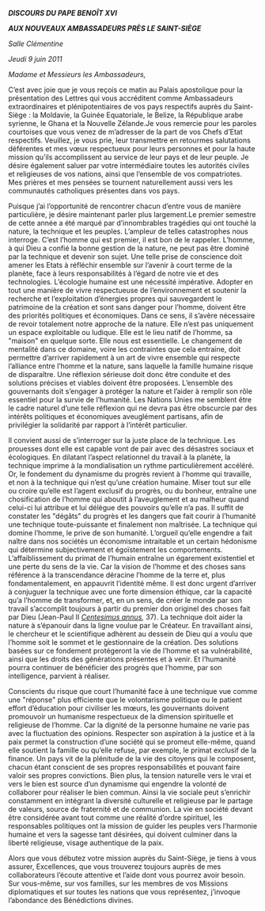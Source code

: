 ***DISCOURS DU PAPE BENOÎT XVI***

***AUX NOUVEAUX AMBASSADEURS PRÈS LE SAINT-SIÈGE***

*Salle Clémentine*

*Jeudi 9 juin 2011*

*Madame et Messieurs les Ambassadeurs,*

C’est avec joie que je vous reçois ce matin au Palais apostolique pour la présentation des Lettres qui vous accréditent comme Ambassadeurs extraordinaires et plénipotentiaires de vos pays respectifs auprès du Saint-Siège : la Moldavie, la Guinée Equatoriale, le Belize, la République arabe syrienne, le Ghana et la Nouvelle Zélande.Je vous remercie pour les paroles courtoises que vous venez de m’adresser de la part de vos Chefs d’Etat respectifs. Veuillez, je vous prie, leur transmettre en retourmes salutations déférentes et mes vœux respectueux pour leurs personnes et pour la haute mission qu’ils accomplissent au service de leur pays et de leur peuple. Je désire également saluer par votre intermédiaire toutes les autorités civiles et religieuses de vos nations, ainsi que l’ensemble de vos compatriotes. Mes prières et mes pensées se tournent naturellement aussi vers les communautés catholiques présentes dans vos pays.

Puisque j’ai l’opportunité de rencontrer chacun d’entre vous de manière particulière, je désire maintenant parler plus largement.Le premier semestre de cette année a été marqué par d’innombrables tragédies qui ont touché la nature, la technique et les peuples. L’ampleur de telles catastrophes nous interroge. C’est l’homme qui est premier, il est bon de le rappeler. L’homme, à qui Dieu a confié la bonne gestion de la nature, ne peut pas être dominé par la technique et devenir son sujet. Une telle prise de conscience doit amener les Etats à réfléchir ensemble sur l’avenir à court terme de la planète, face à leurs responsabilités à l’égard de notre vie et des technologies. L’écologie humaine est une nécessité impérative. Adopter en tout une manière de vivre respectueuse de l’environnement et soutenir la recherche et l’exploitation d’énergies propres qui sauvegardent le patrimoine de la création et sont sans danger pour l’homme, doivent être des priorités politiques et économiques. Dans ce sens, il s’avère nécessaire de revoir totalement notre approche de la nature. Elle n’est pas uniquement un espace exploitable ou ludique. Elle est le lieu natif de l’homme, sa "maison" en quelque sorte. Elle nous est essentielle. Le changement de mentalité dans ce domaine, voire les contraintes que cela entraine, doit permettre d’arriver rapidement à un art de vivre ensemble qui respecte l’alliance entre l’homme et la nature, sans laquelle la famille humaine risque de disparaître. Une réflexion sérieuse doit donc être conduite et des solutions précises et viables doivent être proposées. L’ensemble des gouvernants doit s’engager à protéger la nature et l’aider à remplir son rôle essentiel pour la survie de l’humanité. Les Nations Unies me semblent être le cadre naturel d’une telle réflexion qui ne devra pas être obscurcie par des intérêts politiques et économiques aveuglément partisans, afin de privilégier la solidarité par rapport à l’intérêt particulier.

Il convient aussi de s’interroger sur la juste place de la technique. Les prouesses dont elle est capable vont de pair avec des désastres sociaux et écologiques. En dilatant l’aspect relationnel du travail à la planète, la technique imprime à la mondialisation un rythme particulièrement accéléré. Or, le fondement du dynamisme du progrès revient à l’homme qui travaille, et non à la technique qui n’est qu’une création humaine. Miser tout sur elle ou croire qu’elle est l’agent exclusif du progrès, ou du bonheur, entraîne une chosification de l’homme qui aboutit à l’aveuglement et au malheur quand celui-ci lui attribue et lui délègue des pouvoirs qu’elle n’a pas. Il suffit de constater les "dégâts" du progrès et les dangers que fait courir à l’humanité une technique toute-puissante et finalement non maîtrisée. La technique qui domine l’homme, le prive de son humanité. L’orgueil qu’elle engendre a fait naître dans nos sociétés un économisme intraitable et un certain hédonisme qui détermine subjectivement et égoïstement les comportements. L’affaiblissement du primat de l’humain entraîne un égarement existentiel et une perte du sens de la vie. Car la vision de l’homme et des choses sans référence à la transcendance déracine l’homme de la terre et, plus fondamentalement, en appauvrit l’identité même. Il est donc urgent d’arriver à conjuguer la technique avec une forte dimension éthique, car la capacité qu’a l’homme de transformer, et, en un sens, de créer le monde par son travail s’accomplit toujours à partir du premier don originel des choses fait par Dieu (Jean-Paul II *[Centesimus annus](http://www.vatican.va/edocs/FRA0072/_INDEX.HTM),* 37). La technique doit aider la nature à s’épanouir dans la ligne voulue par le Créateur. En travaillant ainsi, le chercheur et le scientifique adhèrent au dessein de Dieu qui a voulu que l’homme soit le sommet et le gestionnaire de la création. Des solutions basées sur ce fondement protégeront la vie de l’homme et sa vulnérabilité, ainsi que les droits des générations présentes et à venir. Et l’humanité pourra continuer de bénéficier des progrès que l’homme, par son intelligence, parvient à réaliser.

Conscients du risque que court l’humanité face à une technique vue comme une "réponse" plus efficiente que le volontarisme politique ou le patient effort d’éducation pour civiliser les mœurs, les gouvernants doivent promouvoir un humanisme respectueux de la dimension spirituelle et religieuse de l’homme. Car la dignité de la personne humaine ne varie pas avec la fluctuation des opinions. Respecter son aspiration à la justice et à la paix permet la construction d’une société qui se promeut elle-même, quand elle soutient la famille ou qu’elle refuse, par exemple, le primat exclusif de la finance. Un pays vit de la plénitude de la vie des citoyens qui le composent, chacun étant conscient de ses propres responsabilités et pouvant faire valoir ses propres convictions. Bien plus, la tension naturelle vers le vrai et vers le bien est source d’un dynamisme qui engendre la volonté de collaborer pour réaliser le bien commun. Ainsi la vie sociale peut s’enrichir constamment en intégrant la diversité culturelle et religieuse par le partage de valeurs, source de fraternité et de communion. La vie en société devant être considérée avant tout comme une réalité d’ordre spirituel, les responsables politiques ont la mission de guider les peuples vers l’harmonie humaine et vers la sagesse tant désirées, qui doivent culminer dans la liberté religieuse, visage authentique de la paix.

Alors que vous débutez votre mission auprès du Saint-Siège, je tiens à vous assurer, Excellences, que vous trouverez toujours auprès de mes collaborateurs l’écoute attentive et l’aide dont vous pourrez avoir besoin. Sur vous-même, sur vos familles, sur les membres de vos Missions diplomatiques et sur toutes les nations que vous représentez, j’invoque l’abondance des Bénédictions divines.